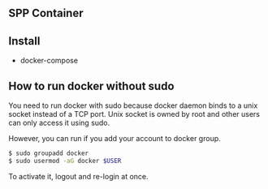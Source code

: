 ## SPP Container

## Install

* docker-compose

## How to run docker without sudo

You need to run docker with sudo because docker daemon binds to a unix socket instead of a TCP port.
Unix socket is owned by root and other users can only access it using sudo.

However, you can run if you add your account to docker group.

```sh
$ sudo groupadd docker
$ sudo usermod -aG docker $USER
```

To activate it, logout and re-login at once.
